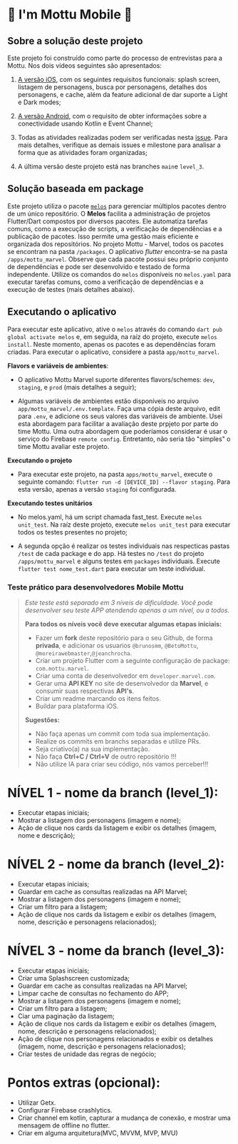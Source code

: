 # 🛵 I'm Mottu Mobile 🛵

## Sobre a solução deste projeto

Este projeto foi construído como parte do processo de entrevistas para a Mottu. Nos dois vídeos seguintes são apresentados:

1. [A versão iOS](https://www.loom.com/share/4f31b0757dc64b19b39eb32920f05231), com os seguintes requisitos funcionais: splash screen, listagem de personagens, busca por personagens, detalhes dos personagens, e cache, além da feature adicional de dar suporte a Light e Dark modes;

2. [A versão Android](https://www.loom.com/share/f4f5e74aa20c414586ed9b13241da64c), com o requisito de obter informações sobre a conectividade usando Kotlin e Event Channel;

3. Todas as atividades realizadas podem ser verificadas nesta [issue](https://github.com/thiagobrunoms/im-mottu-mobile/issues/20). Para mais detalhes, verifique as demais issues e milestone para analisar a forma que as atividades foram organizadas;

4. A última versão deste projeto está nas branches `main`e `level_3`.

## Solução baseada em package

Este projeto utiliza o pacote [`melos`](https://pub.dev/packages/melos) para gerenciar múltiplos pacotes dentro de um único repositório. O **Melos** facilita a administração de projetos Flutter/Dart compostos por diversos pacotes. Ele automatiza tarefas comuns, como a execução de scripts, a verificação de dependências e a publicação de pacotes. Isso permite uma gestão mais eficiente e organizada dos repositórios. No projeto Mottu - Marvel, todos os pacotes se encontram na pasta `/packages`. O aplicativo <em>flutter</em> encontra-se na pasta `/apps/mottu_marvel`. Observe que cada pacote possui seu próprio conjunto de dependências e pode ser desenvolvido e testado de forma independente. Utilize os comandos do `melos` disponíveis no `melos.yaml` para executar tarefas comuns, como a verificação de dependências e a execução de testes (mais detalhes abaixo).

## Executando o aplicativo

Para executar este aplicativo, ative o `melos` através do comando `dart pub global activate melos` e, em seguida, na raíz do projeto, execute `melos install`. Neste momento, apenas os pacotes e as dependências foram criadas. Para executar o aplicativo, considere a pasta `app/mottu_marvel`.

**Flavors e variáveis de ambientes**:

- O aplicativo Mottu Marvel suporte diferentes flavors/schemes: `dev`, `staging`, e `prod` (mais detalhes a seguir);

- Algumas variáveis de ambientes estão disponíveis no arquivo `app/mottu_marvel/.env.template`. Faça uma cópia deste arquivo, edit para `.env`, e adicione os seus valores das variáveis de ambiente. Usei esta abordagem para facilitar a avaliação deste prpjeto por parte do time Mottu. Uma outra abordagem que poderíamos considerar é usar o serviço do Firebase `remote config`. Entretanto, não seria tão "simples" o time Mottu avaliar este projeto.

**Executando o projeto**

- Para executar este projeto, na pasta `apps/mottu_marvel`, execute o seguinte comando: `flutter run -d [DEVICE_ID] --flavor staging`. Para esta versão, apenas a versão `staging` foi configurada.

**Executando testes unitários**

- No melos.yaml, há um script chamada fast_test. Execute `melos unit_test`. Na raíz deste projeto, execute `melos unit_test` para executar todos os testes presentes no projeto;

- A segunda opção é realizar os testes individuais nas respecticas pastas `/test` de cada package e do app. Há testes no `/test` do projeto `/apps/mottu_marvel` e alguns testes em `packages` individuais. Execute `flutter test nome_test.dart` para executar um teste individual.

### Teste prático para desenvolvedores Mobile Mottu

> _Este teste está separado em 3 níveis de dificuldade. Você pode desenvolver seu teste APP atendendo apenas a um nível, ou a todos._
>
> **Para todos os níveis você deve executar algumas etapas iniciais:**
>
> - Fazer um **fork** deste repositório para o seu Github, de forma **privada**, e adicionar os usuarios `@brunosmm`, `@BetoMottu`, `@moreirawebmaster`,`@jeanchrocha`.
> - Criar um projeto Flutter com a seguinte configuração de package: `com.mottu.marvel`.
> - Criar uma conta de desenvolvedor em `developer.marvel.com`.
> - Gerar uma **API KEY** no site de desenvolvedor da **Marvel**, e consumir suas respectivas **API's**.
> - Criar um readme marcando os itens feitos.
> - Buildar para plataforma iOS.
>
> **Sugestões:**
>
> - Não faça apenas um commit com toda sua implementação.
> - Realize os commits em branchs separadas e utilize PRs.
> - Seja criativo(a) na sua implementação.
> - Não faça **Ctrl+C / Ctrl+V** de outro repositório !!!
> - Não utilize IA para criar seu código, nós vamos perceber!!!

# NÍVEL 1 - nome da branch (level_1):

- Executar etapas iniciais;
- Mostrar a listagem dos personagens (imagem e nome);
- Ação de clique nos cards da listagem e exibir os detalhes (imagem, nome e descrição);

# NÍVEL 2 - nome da branch (level_2):

- Executar etapas iniciais;
- Guardar em cache as consultas realizadas na API Marvel;
- Mostrar a listagem dos personagens (imagem e nome);
- Criar um filtro para a listagem;
- Ação de clique nos cards da listagem e exibir os detalhes (imagem, nome, descrição e personagens relacionados);

# NÍVEL 3 - nome da branch (level_3):

- Executar etapas iniciais;
- Criar uma Splashscreen customizada;
- Guardar em cache as consultas realizadas na API Marvel;
- Limpar cache de consultas no fechamento do APP;
- Mostrar a listagem dos personagens (imagem e nome);
- Criar um filtro para a listagem;
- Ciar uma paginação da listagem;
- Ação de clique nos cards da listagem e exibir os detalhes (imagem, nome, descrição e personagens relacionados);
- Ação de clique nos personagens relacionados e exibir os detalhes (imagem, nome, descrição e personagens relacionados);
- Criar testes de unidade das regras de negócio;

# Pontos extras (opcional):

- Utilizar Getx.
- Configurar Firebase crashlytics.
- Criar channel em kotlin, capturar a mudança de conexão, e mostrar uma mensagem de offline no flutter.
- Criar em alguma arquitetura(MVC, MVVM, MVP, MVU)
